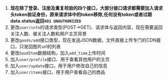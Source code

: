 
1. **现在除了登录、注册及重复校验的四个接口，大部分接口请求都需要加入请求头token验证身份，原来请求体中的token移除,任何没有token或者过期data.status返回`401 UNAUTHORIZED`**
2. 更改`user/info`的请求类型(POST->GET)、请求体与返回内容，现在需要返回关注人数、被关注人数和用户主页背景
3. 更改`goods/add`接口类型，现在发送JSON数据，文件直接上传专门的CDN接口，只发回图片url的列表
4. 更改`GoodItem`数据结构，加入`add_time`上传时间
5. 加入`user/profile`接口、用于查看其他用户的主页
6. 加入`user/update`接口，用于用户修改自己的信息
7. 加入`user/items`接口，用于用户查看自己的商品



 